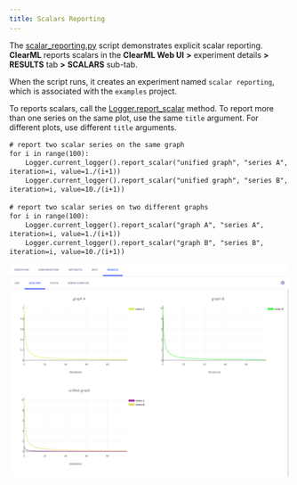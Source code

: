 ```yaml
---
title: Scalars Reporting
---
```


The [scalar_reporting.py](https://github.com/allegroai/clearml/blob/master/examples/reporting/scalar_reporting.py) script
demonstrates explicit scalar reporting. **ClearML** reports scalars in the **ClearML Web UI** **>** experiment details **>** 
**RESULTS** tab **>** **SCALARS** sub-tab. 

When the script runs, it creates an experiment named `scalar reporting`, which is associated with the `examples` project.

To reports scalars, call the [Logger.report_scalar](../../references/sdk/logger.md#report_scalar) 
method. To report more than one series on the same plot, use the same `title` argument. For different plots, use different 
`title` arguments. 

    # report two scalar series on the same graph
    for i in range(100):
        Logger.current_logger().report_scalar("unified graph", "series A", iteration=i, value=1./(i+1))
        Logger.current_logger().report_scalar("unified graph", "series B", iteration=i, value=10./(i+1))
    
    # report two scalar series on two different graphs
    for i in range(100):
        Logger.current_logger().report_scalar("graph A", "series A", iteration=i, value=1./(i+1))
        Logger.current_logger().report_scalar("graph B", "series B", iteration=i, value=10./(i+1))

![image](../../img/examples_reporting_14.png)